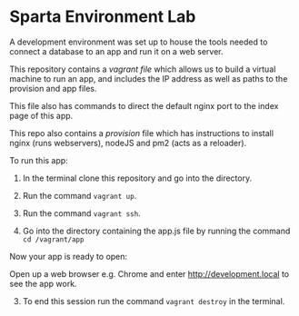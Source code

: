 # Sparta Environment Lab


A development environment was set up to house the tools needed to connect a database to an app and run it on a web server.

This repository contains a *vagrant file* which allows us to build a virtual machine to run an app, and includes the IP address as well as paths to the provision and app files.

This file also has commands to direct the default nginx port to the index page of this app.  

This repo also contains a *provision* file which has instructions to install nginx (runs webservers), nodeJS and pm2 (acts as a reloader).

To run this app:

1. In the terminal clone this repository and go into the directory.

2. Run the command `vagrant up`.

3. Run the command `vagrant ssh`.

4. Go into the directory containing the app.js file by running the command `cd /vagrant/app`

Now your app is ready to open:

Open up a web browser e.g. Chrome and enter http://development.local to see the app work.

3. To end this session run the command `vagrant destroy` in the terminal.
